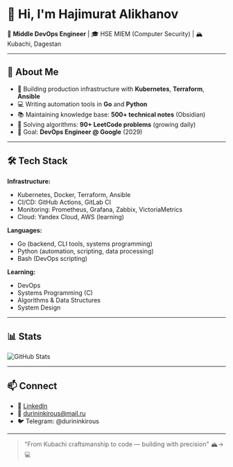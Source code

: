 # 👋 Hi, I'm Hajimurat Alikhanov

🔧 **Middle DevOps Engineer** | 🎓 HSE MIEM (Computer Security) | 🏔️ Kubachi, Dagestan

---

## 🚀 About Me

- 🔨 Building production infrastructure with **Kubernetes**, **Terraform**, **Ansible**
- 💻 Writing automation tools in **Go** and **Python**
- 📚 Maintaining knowledge base: **500+ technical notes** (Obsidian)
- 🧠 Solving algorithms: **90+ LeetCode problems** (growing daily)
- 🎯 Goal: **DevOps Engineer @ Google** (2029)

---

## 🛠️ Tech Stack

**Infrastructure:**
- Kubernetes, Docker, Terraform, Ansible
- CI/CD: GitHub Actions, GitLab CI
- Monitoring: Prometheus, Grafana, Zabbix, VictoriaMetrics
- Cloud: Yandex Cloud, AWS (learning)

**Languages:**
- Go (backend, CLI tools, systems programming)
- Python (automation, scripting, data processing)
- Bash (DevOps scripting)

**Learning:**
- DevOps
- Systems Programming (C)
- Algorithms & Data Structures
- System Design

---

## 📊 Stats

![GitHub Stats](https://github-readme-stats.vercel.app/api?username=DurininKirous&show_icons=true&theme=dark)

---

## 📫 Connect

- 💼 [LinkedIn](https://linkedin.com/in/hajimurat-alikhanov-94498b345)
- 📧 durininkirous@mail.ru
- 🐦 Telegram: @durininkirous

---

> "From Kubachi craftsmanship to code — building with precision" 🏔️→💻
